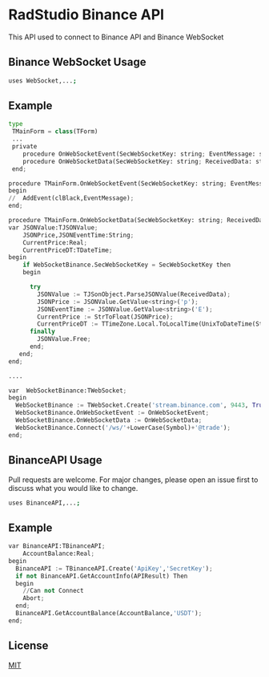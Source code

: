 # RadStudio Binance API

This API used to connect to Binance API and Binance WebSocket

## Binance WebSocket Usage


```bash
uses WebSocket,...;
```

## Example

```python
type
 TMainForm = class(TForm)
 ... 
 private
    procedure OnWebSocketEvent(SecWebSocketKey: string; EventMessage: string);
    procedure OnWebSocketData(SecWebSocketKey: string; ReceivedData: string);
 end;

procedure TMainForm.OnWebSocketEvent(SecWebSocketKey: string; EventMessage: string);
begin
//  AddEvent(clBlack,EventMessage);
end;

procedure TMainForm.OnWebSocketData(SecWebSocketKey: string; ReceivedData: string);
var JSONValue:TJSONValue;
    JSONPrice,JSONEventTime:String;
    CurrentPrice:Real;
    CurrentPriceDT:TDateTime;
begin
    if WebSocketBinance.SecWebSocketKey = SecWebSocketKey then
    begin

      try
        JSONValue := TJSonObject.ParseJSONValue(ReceivedData);
        JSONPrice := JSONValue.GetValue<string>('p');
        JSONEventTime := JSONValue.GetValue<string>('E');
        CurrentPrice := StrToFloat(JSONPrice);
        CurrentPriceDT := TTimeZone.Local.ToLocalTime(UnixToDateTime(StrtoInt64(JSONEventTime) Div 1000));
      finally
        JSONValue.Free;
      end;
   end;
end;

....

var  WebSocketBinance:TWebSocket;
begin
  WebSocketBinance := TWebSocket.Create('stream.binance.com', 9443, True);
  WebSocketBinance.OnWebSocketEvent := OnWebSocketEvent;
  WebSocketBinance.OnWebSocketData := OnWebSocketData;
  WebSocketBinance.Connect('/ws/'+LowerCase(Symbol)+'@trade');
end;

```

## BinanceAPI Usage
Pull requests are welcome. For major changes, please open an issue first to discuss what you would like to change.

```bash
uses BinanceAPI,...;
```

## Example

```python
var BinanceAPI:TBinanceAPI;
    AccountBalance:Real;
begin
  BinanceAPI := TBinanceAPI.Create('ApiKey','SecretKey');
  if not BinanceAPI.GetAccountInfo(APIResult) Then
  begin
    //Can not Connect
    Abort;
  end;
  BinanceAPI.GetAccountBalance(AccountBalance,'USDT');
end;
```

## License
[MIT](https://choosealicense.com/licenses/mit/)